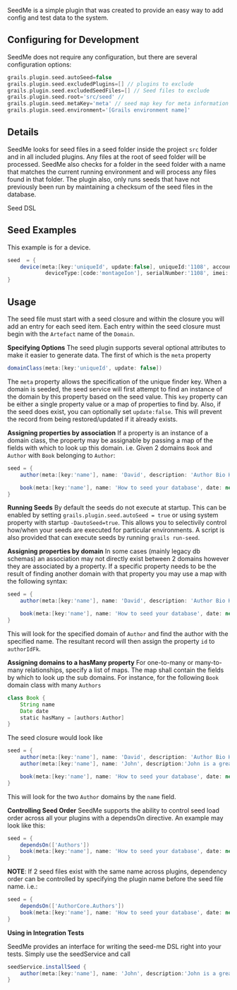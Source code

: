 SeedMe is a simple plugin that was created to provide an easy way to add config and test data to the system.

Configuring for Development
---------------------------
SeedMe does not require any configuration, but there are several configuration options:

```groovy
grails.plugin.seed.autoSeed=false
grails.plugin.seed.excludedPlugins=[] // plugins to exclude
grails.plugin.seed.excludedSeedFiles=[] // Seed files to exclude
grails.plugin.seed.root='src/seed' //
grails.plugin.seed.metaKey='meta' // seed map key for meta information
grails.plugin.seed.environment='[Grails environment name]'
```

Details
---------------------------
SeedMe looks for seed files in a seed folder inside the project `src` folder and in all included plugins.  Any files at the root of seed folder will be processed.
SeedMe also checks for a folder in the seed folder with a name that matches the current running environment and will process any files found in that folder. The plugin also, only runs seeds that have not previously been run by maintaining a checksum of the seed files in the database.

Seed DSL

Seed Examples
---------------------------
This example is for a device.
```groovy
seed  = {
	device(meta:[key:'uniqueId', update:false], uniqueId:'1108', account:[uniqueId:'proconVoyagerLegacy'], name:'voyagerTest1108',
			deviceType:[code:'montageIon'], serialNumber:'1108', imei:'100000000001108')
}

```

Usage
----
The seed file must start with a seed closure and within the closure you will add an entry for each seed item. Each entry within the seed closure must begin with the `Artefact` name of the `Domain`.

**Specifying Options**
The seed plugin supports several optional attributes to make it easier to generate data. The first of which is the `meta` property

```groovy
domainClass(meta:[key:'uniqueId', update: false])
```

The `meta` property allows the specification of the unique finder key. When a domain is seeded, the seed service will first attempt to find an instance of the domain by this property based on the seed value. This `key` property can be either a single property value or a map of properties to find by. Also, if the seed does exist, you can optionally set `update:false`. This will prevent the record from being restored/updated if it already exists.

**Assigning properties by association**
If a property is an instance of a domain class, the property may be assignable by passing a map of the fields with which to look up this domain. i.e. Given 2 domains `Book` and `Author` with `Book` belonging to `Author`:

```groovy
seed = {
	author(meta:[key:'name'], name: 'David', description: 'Author Bio Here')

	book(meta:[key:'name'], name: 'How to seed your database', date: new Date(), author: [name: 'David'])
}
```

**Running Seeds**
By default the seeds do not execute at startup. This can be enabled by setting `grails.plugin.seed.autoSeed = true` or using system property with startup `-DautoSeed=true`. This allows you to selectivily control how/when your seeds are executed for particular environments. A script is also provided that can execute seeds by running `grails run-seed`.


**Assigning properties by domain**
In some cases (mainly legacy db schemas) an association may not directly exist between 2 domains however they are associated by a property. If a specific property needs to be the result of finding another domain with that property you may use a map with the following syntax:

```groovy
seed = {
	author(meta:[key:'name'], name: 'David', description: 'Author Bio Here')

	book(meta:[key:'name'], name: 'How to seed your database', date: new Date(), authorIdFk: [domainClass: 'author', meta: [property:'id'], name: 'David'])
}
```
This will look for the specified domain of `Author` and find the author with the specified name. The resultant record will then assign the property `id` to `authorIdFk`.


**Assigning domains to a hasMany property**
For one-to-many or many-to-many relationships, specify a list of maps. The map shall contain the fields by which to look up the sub domains.  For instance, for the following `Book` domain class with many `Authors`

```groovy
class Book {
	String name
	Date date
	static hasMany = [authors:Author]
}
```

The seed closure would look like

```groovy
seed = {
	author(meta:[key:'name'], name: 'David', description: 'Author Bio Here')
	author(meta:[key:'name'], name: 'John', description:'John is a great author')

	book(meta:[key:'name'], name: 'How to seed your database', date: new Date(), authors: [[name: 'David'], [name: 'John']])
}
```

This will look for the two `Author` domains by the `name` field.

**Controlling Seed Order**
SeedMe supports the ability to control seed load order across all your plugins with a dependsOn directive. An example may look like this:

```groovy
seed = {
	dependsOn(['Authors'])
	book(meta:[key:'name'], name: 'How to seed your database', date: new Date(), authors: [[name: 'David'], [name: 'John']])
}
```

**NOTE**: If 2 seed files exist with the same name across plugins, dependency order can be controlled by specifying the plugin name before the seed file name. i.e.:

```groovy
seed = {
	dependsOn(['AuthorCore.Authors'])
	book(meta:[key:'name'], name: 'How to seed your database', date: new Date(), authors: [[name: 'David'], [name: 'John']])
}
```

**Using in Integration Tests**

SeedMe provides an interface for writing the seed-me DSL right into your tests. Simply use the seedService and call

```groovy
seedService.installSeed {
	author(meta:[key:'name'], name: 'John', description:'John is a great author')
}
```


